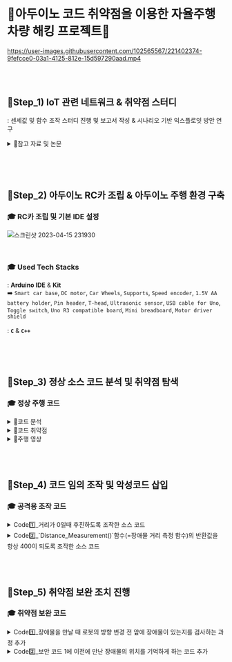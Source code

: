 # 🚗아두이노 코드 취약점을 이용한 자율주행 차량 해킹 프로젝트🚗

https://user-images.githubusercontent.com/102565567/221402374-9fefcce0-03a1-4125-812e-15d597290aad.mp4

<br><br><h2>🎯Step_1) IoT 관련 네트워크 & 취약점 스터디</h2>
: 센세값 및 함수 조작 스터디 진행 및 보고서 작성 & 시나리오 기반 익스플로잇 방안 연구

<details>
<summary>📑참고 자료 및 논문</summary><br>
<div markdown="1">
# 임시파일 데이터 조작을 통한 아두이노 보드 공격 기법에 대한 연구<br>
--> https://www.notion.so/0105-89580f8a02d34a65aa194665a335a3a0?pvs=4#b3b07534d4374f56935bcb47e6a27c31
<br><br>
# KISA IoT 공통보안 가이드<br>
--> https://www.kisa.or.kr/2060205/form?postSeq=2&lang_type=KO&page
</div>
</details>

<br><br><br><h2>🎯Step_2) 아두이노 RC카 조립 & 아두이노 주행 환경 구축</h2>
<h3>🎓 RC카 조립 및 기본 IDE 설정</h3>

![스크린샷 2023-04-15 231930](https://user-images.githubusercontent.com/102565567/232230164-5935c275-a2e2-4a3a-b64d-2169b0923fff.png)

<br><p><h3>🎓 Used Tech Stacks</h3>
: **Arduino IDE** & **Kit** <br>
➡️ `Smart car base`, `DC motor`, `Car Wheels`, `Supports`, `Speed encoder`, `1.5V AA battery holder`, `Pin header`, `T-head`, `Ultrasonic sensor`, `USB cable for Uno`, `Toggle switch`, `Uno R3 compatible board`, `Mini breadboard`, `Motor driver shield`<br><br>
: **`C`** & **`C++`**

<br><br><br><h2>🎯Step_3) 정상 소스 코드 분석 및 취약점 탐색</h2>
<h3>🎓 정상 주행 코드</h3>
<details>
<summary>📑코드 분석</summary><br>
<div markdown="1">

자율주행 코드는 울트라소닉 센서를 사용하여 장애물을 감지하고 회피하는 아두이노 기반의 스마트 카를 구현한 것으로, 스마트 카는 전진하며, 장애물이 감지될 때까지 이동한다. 장애물이 감지되면 스마트 카는 임의로 왼쪽 또는 오른쪽으로 회피하고, 물체와의 거리가 150 이하일 때는 장애물을 피하기 위해 800ms간 후진한다.

 본 코드는 AFMotor 라이브러리를 사용하여 스마트 카의 모터를 제어하며, SoftwareSerial 라이브러리를 사용하여 컴퓨터와의 시리얼 통신을 설정하였다. 초음파 센서에 사용되는 핀은 코드의 맨 앞부분에서 A0과 A1로 정의된다. 장애물과의 거리는 pulseIn 함수를 사용하여 측정하며, 왼쪽 및 오른쪽 모터 속도에 대한 값은 각각 Lspeed 및 Rspeed로 정의하였다.

 코드의 메인 루프는 **`Forward()`** 및 **`Obstacle_Check()`** 함수로 구성된다. **`Forward()`** 함수는 왼쪽 및 오른쪽 모터를 지정된 속도로 전진하도록 설정하였다. **`Obstacle_Check()`** 함수는 **`Distance_Measurement()`** 함수를 사용하여 장애물과의 거리를 확인하고, 거리가 300 이하인 경우 while 루프로 들어간다. 만일 물체와의 거리가 150 이하이면 **`Backward()`** 함수를 사용하여 스마트 카가 800ms간 후진하도록 설정하였다. 반면 거리가 150에서 300 사이인 경우, 스마트 카는 **`Left()`** 및 **`Right()`** 함수를 사용하여 임의로 왼쪽 또는 오른쪽으로 회전한다. 이때 동작 간 딜레이 시간은 400ms로 설정되며, 스마트 카는 다시 **`Distance_Measurement()`** 함수를 사용하여 거리를 다시 확인한다.

 코드에는 또한 스마트 카를 후진, 오른쪽 또는 왼쪽으로 회전하도록 하는 함수 및 모터를 정지하는 함수가 포함되어 있는데, 이러한 함수들는 **`Obstacle_Check()`** 함수에서 필요할 때 호출된다.

</div>
</details>
<details>
<summary>📑코드 취약점</summary><br>
<div markdown="1">

이 코드는 Eduino Smart Car를 제어하기 위한 아두이노 코드로, 초음파 센서를 사용하여 차량의 전방에 장애물이 있을 경우 장애물을 회피하도록 구현되었다.

 하지만 이 코드에는 사용자 인증이나 암호화 기능이 없기 때문에, 누구나 이 코드를 업로드하여 차량을 제어할 수 있다. 따라서 악의적인 사용자가 이 코드를 이용하여 차량을 제어하거나 센서 값을 조작할 가능성이 있다.

1. **무작위 방향 변경:** 코드는 장애물을 만날 때 로봇의 방향을 무작위로 변경한다. 이로 인해 예측할 수 없는 동작을 일으키고, 로봇이 다른 장애물과 충돌할 가능성이 존재한다. 따라서 장애물의 위치와 거리에 따라 로봇이 이동할 수 있는 최적의 방향을 결정하기 위해 보다 견고한 알고리즘을 사용할 필요가 있다.
2. **장애물 메모리 없음**: 위의 코드는 이전에 만난 장애물의 위치를 기억하지 않는다. 이로 인해 로봇이 같은 방향으로 계속 회전하고, 주변 환경을 효과적으로 탐색하지 못할 수 있다. 따라서 보다 정교한 접근 방식을 사용할 필요가 있다.
3. **보정 없음:** **`Distance_Measurement()`** 함수에서 거리 계산은 고정된 음속을 가정하는데, 이는 모든 조건에서 정확하지 않을 수 있다. 또한 이 함수는 센서 읽기의 보정이나 유효성 검사를 수행하지 않는데, 이로 인해 거리가 부정확하게 측정되거나 장애물 회피 작업이 원활하게 이루어지지 않을 수 있다.
4. **오류 처리 없음:** 본 코드는 오류 처리나 장애 허용 메커니즘을 포함하지 않아 오류가 발생할 경우 IoT기기의 대처가 불가하다. 예를 들어 초음파 센서가 작동하지 않거나 응답을 멈춘 경우, 차량은 장애물을 감지할 수 없으며 이로 인해 충돌할 가능성이 있다.
5. **제한된 센서 범위:** 위의 코드는 제한된 범위(300cm) 내의 장애물만 검사한다. 이 검사 범위는 모든 환경에 대해 충분하지 않을 수 있으며, 더 멀리 위치한 장애물과 충돌할 위험성이 있다.

</div>
</details>
<details>
<summary>📑주행 영상</summary><br>
<div markdown="1">

**1️⃣ 리모컨 컨트롤러 주행 영상**

https://user-images.githubusercontent.com/102565567/232230903-c32e84b7-da76-492e-88e4-565e7a29460f.mp4

<br><br>**2️⃣ 원격 자율주행 영상**

https://user-images.githubusercontent.com/102565567/232230962-3c4a6050-3151-493a-b011-f4925d790489.mp4

</div>
</details>
<br><br><br><h2>🎯Step_4) 코드 임의 조작 및 악성코드 삽입</h2>
<h3>🎓 공격용 조작 코드</h3>
<details>
<summary>Code1️⃣_거리가 0일때 후진하도록 조작한 소스 코드</summary><br>
<div markdown="1">
 
  ⇒ 장애물 인지 기능을 무력화하여 장애물과 충돌하도록 조작
<br><br><br>**☝️ Code 1 삽입 후 주행 영상**

https://user-images.githubusercontent.com/102565567/232231719-f00d703e-c303-4eaf-b914-ada00c8c7dc8.mp4

</div>
</details>
<details>
<summary>Code2️⃣_`Distance_Measurement()`함수(=장애물 거리 측정 함수)의 반환값을 항상 400이 되도록 조작한 소스 코드</summary><br>
<div markdown="1">

 ⇒ 장애물과의 실제 거리를 반영하지 못하게 함으로써 장애물과 충돌하도록 조작
<br><br><br>**✌️ Code 2 삽입 후 주행 영상**

https://user-images.githubusercontent.com/102565567/232231980-074545f0-b612-4abb-89cc-4ce8848319bb.mp4

</div>
</details>
<br><br><br><h2>🎯Step_5) 취약점 보완 조치 진행</h2>
<h3>🎓 취약점 보완 코드</h3>
<details>
<summary>Code1️⃣_장애물을 만날 때 로봇의 방향 번경 전 앞에 장애물이 있는지를 검사하는 과정 추가</summary><br>
<div markdown="1">
 
  —> 장애물이 있는 경우 장애물을 피할 방향을 결정하고, 장애물이 없는 방향으로 변경하여 이동한다. 이를 위해 `Left()`와 `Right()`함수를 이용하여 로봇을 각 방향으로 회전시키고, `Distance_Measurement()`함수를 이용하여 회전한 방향으로부터의 거리를 측정한다. 이후 거리가 더 긴 방향으로 회전하여 이동한다.
<br><br><br>**☝️ Code 1 조치 후 주행 영상**

https://user-images.githubusercontent.com/102565567/232232504-0664049c-0351-40de-87fe-3d0c40242caf.mp4

</div>
</details>
<details>
<summary>Code2️⃣_보안 코드 1에 이전에 만난 장애물의 위치를 기억하게 하는 코드 추가</summary><br>
<div markdown="1">

 —> `prev_distance`라는 전역 변수를 추가하고, `Obstacle_Check()`함수에서 현재 거리(`distance`)와 이전 거리(`prev_distance`)를 비교하여, 이전에 만난 장애물의 위치를 기억하게 하는 코드를 추가
<br><br><br>**✌️ Code 2 조치 후 주행 영상**

—> 50번의 운행 시도 결과, 장애물 위치를 인지했던 첫 번째 운행을 제외한 나머지 49번 모두 장애물이 없는 좌측으로 방향을 전환함을 확인

https://user-images.githubusercontent.com/102565567/232232597-1aad853c-9fac-413d-a71c-e899fafda603.mp4

</div>
</details>
